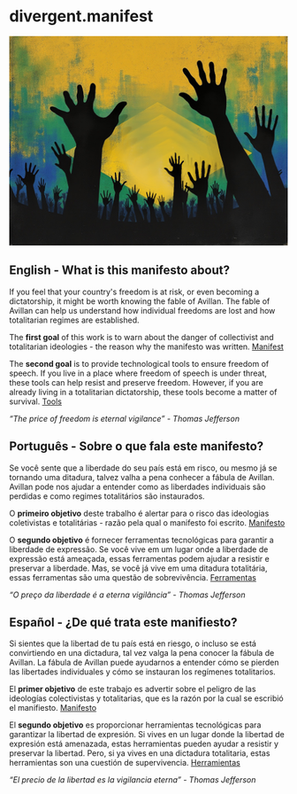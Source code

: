 # divergent.manifest
![Divergent.Manifest](./img/divergent.png)

## English - What is this manifesto about?
If you feel that your country's freedom is at risk, or even becoming a dictatorship, it might be worth knowing the fable of Avillan. The fable of Avillan can help us understand how individual freedoms are lost and how totalitarian regimes are established.

The __first goal__ of this work is to warn about the danger of collectivist and totalitarian ideologies - the reason why the manifesto was written. [Manifest](./manifest/README_en.md)

The __second goal__ is to provide technological tools to ensure freedom of speech. If you live in a place where freedom of speech is under threat, these tools can help resist and preserve freedom. However, if you are already living in a totalitarian dictatorship, these tools become a matter of survival. [Tools](./tools/README_en.md)

_“The price of freedom is eternal vigilance” - Thomas Jefferson_

## Português - Sobre o que fala este manifesto?
Se você sente que a liberdade do seu país está em risco, ou mesmo já se tornando uma ditadura, talvez valha a pena conhecer a fábula de Avillan. Avillan pode nos ajudar a entender como as liberdades individuais são perdidas e como regimes totalitários são instaurados.

O __primeiro objetivo__ deste trabalho é alertar para o risco das ideologias coletivistas e totalitárias - razão pela qual o manifesto foi escrito. [Manifesto](./manifest/README_pt.md)

O __segundo objetivo__ é fornecer ferramentas tecnológicas para garantir a liberdade de expressão. Se você vive em um lugar onde a liberdade de expressão está ameaçada, essas ferramentas podem ajudar a resistir e preservar a liberdade. Mas, se você já vive em uma ditadura totalitária, essas ferramentas são uma questão de sobrevivência. [Ferramentas](./tools/README_pt.md)

_“O preço da liberdade é a eterna vigilância” - Thomas Jefferson_

## Español - ¿De qué trata este manifiesto?
Si sientes que la libertad de tu país está en riesgo, o incluso se está convirtiendo en una dictadura, tal vez valga la pena conocer la fábula de Avillan. La fábula de Avillan puede ayudarnos a entender cómo se pierden las libertades individuales y cómo se instauran los regímenes totalitarios.

El __primer objetivo__ de este trabajo es advertir sobre el peligro de las ideologías colectivistas y totalitarias, que es la razón por la cual se escribió el manifiesto. [Manifesto](./manifest/README_es.md)

El __segundo objetivo__ es proporcionar herramientas tecnológicas para garantizar la libertad de expresión. Si vives en un lugar donde la libertad de expresión está amenazada, estas herramientas pueden ayudar a resistir y preservar la libertad. Pero, si ya vives en una dictadura totalitaria, estas herramientas son una cuestión de supervivencia. [Herramientas](./tools/README_es.md)

_“El precio de la libertad es la vigilancia eterna” - Thomas Jefferson_